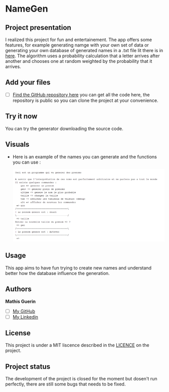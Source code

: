 # NameGen

## Project presentation

I realized this project for fun and entertainement. The app offers some features, for example generating namge with your own set of data or generating your own database of generated names in a .txt file lit there is in [here](./ressources/nameLists/). 
The algorithm uses a probability calculation that a letter arrives after another and chooses one at random weighted by the probability that it arrives.

## Add your files

- [ ] [Find the GitHub repository here](https://github.com/Hubrec/nameGen) you can get all the code here, the repository is public so you can clone the project at your convenience.

## Try it now

You can try the generator downloading the source code.

## Visuals

 - Here is an example of the names you can generate and the functions you can use :

    ![image 1](./ressources/screen1.png "screen 1")

## Usage

This app aims to have fun trying to create new names and understand better how the database influence the generation.

## Authors

**Mathis Guerin**

- [ ] [My GitHub](https://github.com/Hubrec)
- [ ] [My Linkedin](https://www.linkedin.com/in/mathis-guerin-43b228222/)

## License

This project is under a MIT liscence described in the [LICENCE](./LICENCE) on the project. 

## Project status

The development of the project is closed for the moment but dosen't run perfectly, there are still some bugs that needs to be fixed.